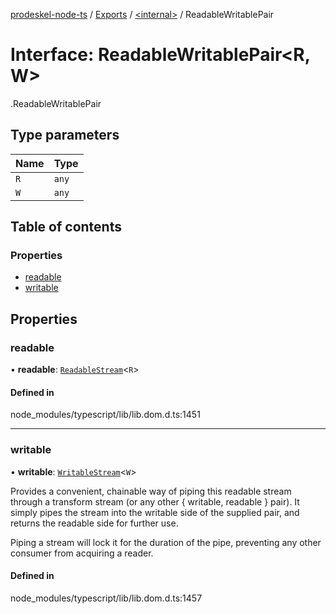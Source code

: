 [prodeskel-node-ts](../README.md) / [Exports](../modules.md) / [<internal\>](../modules/internal_.md) / ReadableWritablePair

# Interface: ReadableWritablePair<R, W\>

[<internal>](../modules/internal_.md).ReadableWritablePair

## Type parameters

| Name | Type |
| :------ | :------ |
| `R` | `any` |
| `W` | `any` |

## Table of contents

### Properties

- [readable](internal_.ReadableWritablePair.md#readable)
- [writable](internal_.ReadableWritablePair.md#writable)

## Properties

### readable

• **readable**: [`ReadableStream`](../modules/internal_.md#readablestream)<`R`\>

#### Defined in

node_modules/typescript/lib/lib.dom.d.ts:1451

___

### writable

• **writable**: [`WritableStream`](../modules/internal_.md#writablestream)<`W`\>

Provides a convenient, chainable way of piping this readable stream through a transform stream (or any other { writable, readable } pair). It simply pipes the stream into the writable side of the supplied pair, and returns the readable side for further use.

Piping a stream will lock it for the duration of the pipe, preventing any other consumer from acquiring a reader.

#### Defined in

node_modules/typescript/lib/lib.dom.d.ts:1457

